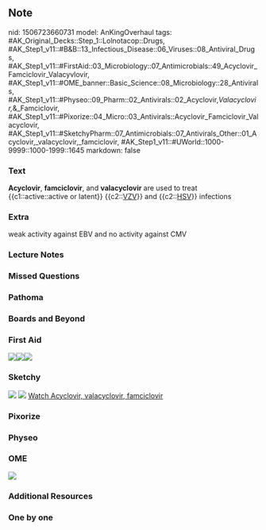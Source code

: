 ## Note
nid: 1506723660731
model: AnKingOverhaul
tags: #AK_Original_Decks::Step_1::Lolnotacop::Drugs, #AK_Step1_v11::#B&B::13_Infectious_Disease::06_Viruses::08_Antiviral_Drugs, #AK_Step1_v11::#FirstAid::03_Microbiology::07_Antimicrobials::49_Acyclovir_Famciclovir_Valacyvlovir, #AK_Step1_v11::#OME_banner::Basic_Science::08_Microbiology::28_Antivirals, #AK_Step1_v11::#Physeo::09_Pharm::02_Antivirals::02_Acyclovir,_Valacyclovir,_&_Famciclovir, #AK_Step1_v11::#Pixorize::04_Micro::03_Antivirals::Acyclovir_Famciclovir_Valacyclovir, #AK_Step1_v11::#SketchyPharm::07_Antimicrobials::07_Antivirals_Other::01_Acyclovir,_valacyclovir,_famciclovir, #AK_Step1_v11::#UWorld::1000-9999::1000-1999::1645
markdown: false

### Text
<b>Acyclovir</b>, <b>famciclovir</b>, and <b>valacyclovir</b> are
used to treat {{c1::active::active or latent}} {{c2::<u>VZV</u>}}
and {{c2::<u>HSV</u>}} infections

### Extra
weak activity against EBV and no activity against CMV

### Lecture Notes


### Missed Questions


### Pathoma


### Boards and Beyond


### First Aid
<div><img src="paste-305290570366979.jpg"><img src=
"paste-13438952669187.jpg"><img src=
"paste-14950781157379.jpg"></div>

### Sketchy
<img src="paste-383768212799491.jpg"> <img src=
"Screen%20Shot%202020-01-28%20at%206.31.37%20PM.png"> <a href=
"https://dashboard.sketchy.com/study/medical/courses/medical-pharmacology/units/medical-pharmacology-antimicrobials/videos/medical-pharmacology-antimicrobials-antivirals-other-acyclovir-valacyclovir-famciclovir?utm_source=anki&utm_medium=partnership&utm_campaign=february_update&utm_content=medical">
Watch Acyclovir, valacyclovir, famciclovir</a>

### Pixorize


### Physeo


### OME
<div class="ome-widget">
  <a href=
  "https://onlinemeded.org/spa/microbiology/antivirals/acquire?ref=anki">
  <img src="_OME_AnkiFlashcards_Lesson_1.png"></a>
</div>

### Additional Resources


### One by one

